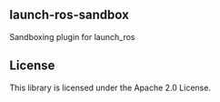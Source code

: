 ## launch-ros-sandbox

Sandboxing plugin for launch_ros

## License

This library is licensed under the Apache 2.0 License. 
